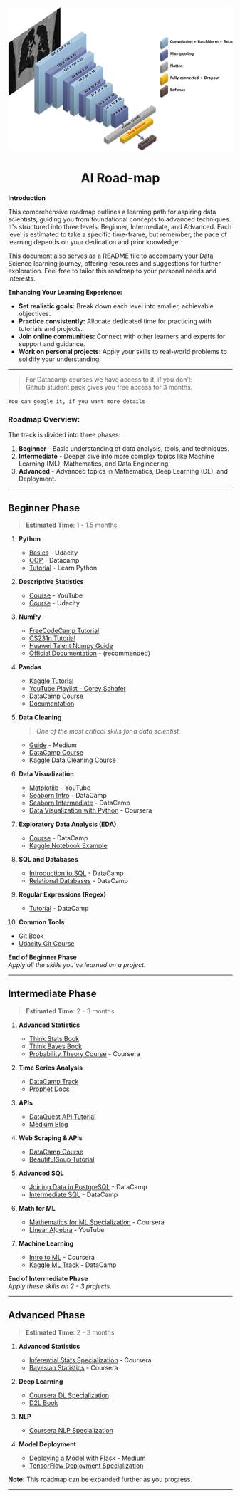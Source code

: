 ![Simple CNN model](images/Convolutional-neural-network-CNN-model-architecture-CNN-architecture-for.png)

<h1 align="center">AI Road-map</h1>

**Introduction**

This comprehensive roadmap outlines a learning path for aspiring data scientists, guiding you from foundational concepts to advanced techniques. It's structured into three levels: Beginner, Intermediate, and Advanced. Each level is estimated to take a specific time-frame, but remember, the pace of learning depends on your dedication and prior knowledge.

This document also serves as a README file to accompany your Data Science learning journey, offering resources and suggestions for further exploration. Feel free to tailor this roadmap to your personal needs and interests.

**Enhancing Your Learning Experience:**

- **Set realistic goals:** Break down each level into smaller, achievable objectives.
- **Practice consistently:** Allocate dedicated time for practicing with tutorials and projects.
- **Join online communities:** Connect with other learners and experts for support and guidance.
- **Work on personal projects:** Apply your skills to real-world problems to solidify your understanding.

---

> For Datacamp courses we have access to it, if you don’t:<br> Github student pack gives you free access for 3 months.<br>

`You can google it, if you want more details`

### Roadmap Overview:

The track is divided into three phases:

1. **Beginner** - Basic understanding of data analysis, tools, and techniques.
2. **Intermediate** - Deeper dive into more complex topics like Machine Learning (ML), Mathematics, and Data Engineering.
3. **Advanced** - Advanced topics in Mathematics, Deep Learning (DL), and Deployment.

---

## Beginner Phase

> **Estimated Time**: 1 - 1.5 months

1. **Python**<br>

   - [Basics](https://www.udacity.com/course/introduction-to-python--ud1110) - Udacity<br>
   - [OOP](https://learn.datacamp.com/courses/object-oriented-programming-in-python) - Datacamp<br>
   - [Tutorial](https://learnpython.org/) - Learn Python

2. **Descriptive Statistics**<br>

   - [Course](https://www.youtube.com/watch?v=MXaJ7sa7q-8&list=PL0KQuRyPJoe6KjlUM6iNYgt8d0DwI-IGR) - YouTube<br>
   - [Course](https://www.udacity.com/course/intro-to-descriptive-statistics--ud827) - Udacity<br>

3. **NumPy**<br>

   - [FreeCodeCamp Tutorial](https://www.youtube.com/watch?v=QUT1VHiLmmI&t=1s)<br>
   - [CS231n Tutorial](http://cs231n.github.io/python-numpy-tutorial/)<br>
   - [Huawei Talent Numpy Guide](https://drive.google.com/file/d/1cdYROgc7D9zXmkjWRbq16POyDFI5JzSH/view?usp=sharing)<br>
   - [Official Documentation](https://numpy.org/doc/1.18/user/quickstart.html) - (recommended) <br>

4. **Pandas**<br>

   - [Kaggle Tutorial](https://www.kaggle.com/learn/pandas)<br>
   - [YouTube Playlist - Corey Schafer ](https://www.youtube.com/watch?v=ZyhVh-qRZPA&list=PL-osiE80TeTsWmV9i9c58mdDCSskIFdDS)<br>
   - [DataCamp Course](https://learn.datacamp.com/courses/data-manipulation-with-pandas)<br>
   - [Documentation](https://pandas.pydata.org/pandas-docs/version/0.15/tutorials.html)<br>

5. **Data Cleaning**

   > _One of the most critical skills for a data scientist._

   - [Guide](https://towardsdatascience.com/the-ultimate-guide-to-data-cleaning-3969843991d4) - Medium<br>
   - [DataCamp Course](https://www.datacamp.com/courses/cleaning-data-in-python)<br>
   - [Kaggle Data Cleaning Course](https://www.kaggle.com/learn/data-cleaning)<br>

6. **Data Visualization**<br>

   - [Matplotlib](https://www.youtube.com/playlist?list=PL-osiE80TeTvipOqomVEeZ1HRrcEvtZB_) - YouTube<br>
   - [Seaborn Intro](https://learn.datacamp.com/courses/introduction-to-data-visualization-with-seaborn) - DataCamp<br>
   - [Seaborn Intermediate](https://learn.datacamp.com/courses/intermediate-data-visualization-with-seaborn) - DataCamp<br>
   - [Data Visualization with Python](https://www.coursera.org/learn/understanding-visualization-data) - Coursera<br>

7. **Exploratory Data Analysis (EDA)**<br>

   - [Course](https://learn.datacamp.com/courses/exploratory-data-analysis-in-python) - DataCamp<br>
   - [Kaggle Notebook Example](https://www.kaggle.com/bandiatindra/telecom-churn-prediction)<br>

8. **SQL and Databases**<br>

   - [Introduction to SQL](https://learn.datacamp.com/courses/introduction-to-sql) - DataCamp<br>
   - [Relational Databases](https://learn.datacamp.com/courses/introduction-to-relational-databases-in-sql) - DataCamp<br>

9. **Regular Expressions (Regex)**<br>

   - [Tutorial](https://www.datacamp.com/community/tutorials/python-regular-expression-tutorial) - DataCamp<br>

10. **Common Tools**<br>

- [Git Book](https://git-scm.com/book/en/v2)<br>
- [Udacity Git Course](https://www.udacity.com/course/version-control-with-git--ud123)

**End of Beginner Phase**  
_Apply all the skills you’ve learned on a project._

---

## Intermediate Phase

> **Estimated Time**: 2 - 3 months

1. **Advanced Statistics**<br>

   - [Think Stats Book](https://b-ok.africa/book/2737548/7659e9)<br>
   - [Think Bayes Book](https://b-ok.africa/book/2737587/ab97d5)<br>
   - [Probability Theory Course](https://www.coursera.org/learn/probability-theory-statistics) - Coursera<br>

2. **Time Series Analysis**<br>

   - [DataCamp Track](https://learn.datacamp.com/skill-tracks/time-series-with-python)<br>
   - [Prophet Docs](https://facebook.github.io/prophet/docs/quick_start.html)<br>

3. **APIs**<br>

   - [DataQuest API Tutorial](https://www.dataquest.io/blog/python-api-tutorial/)<br>
   - [Medium Blog](https://medium.com/how-to-pull-data-from-an-api-using-python-requests)<br>

4. **Web Scraping & APIs**<br>

   - [DataCamp Course](https://learn.datacamp.com/courses/web-scraping-with-python)<br>
   - [BeautifulSoup Tutorial](https://realpython.com/beautiful-soup-web-scraper-python/)<br>

5. **Advanced SQL**<br>

   - [Joining Data in PostgreSQL](https://learn.datacamp.com/courses/joining-data-in-postgresql) - DataCamp<br>
   - [Intermediate SQL](https://learn.datacamp.com/courses/intermediate-sql) - DataCamp<br>

6. **Math for ML**<br>

   - [Mathematics for ML Specialization](https://www.coursera.org/specializations/mathematics-machine-learning) - Coursera<br>
   - [Linear Algebra](https://www.youtube.com/playlist?list=PLZHQObOWTQDPD3MizzM2xVFitgF8hE_ab) - YouTube<br>

7. **Machine Learning**<br>
   - [Intro to ML](https://www.coursera.org/learn/machine-learning) - Coursera<br>
   - [Kaggle ML Track](https://learn.datacamp.com/career-tracks/machine-learning-scientist-with-python?version=1) - DataCamp<br>

**End of Intermediate Phase**  
_Apply these skills on 2 - 3 projects._

---

## Advanced Phase

> **Estimated Time**: 2 - 3 months

1. **Advanced Statistics**<br>

   - [Inferential Stats Specialization](https://www.coursera.org/specializations/statistics-with-python) - Coursera<br>
   - [Bayesian Statistics](https://www.coursera.org/learn/bayesian-statistics) - Coursera<br>

2. **Deep Learning**<br>

   - [Coursera DL Specialization](https://www.coursera.org/specializations/deep-learning)<br>
   - [D2L Book](https://d2l.ai/d2l-en.pdf)<br>

3. **NLP**<br>

   - [Coursera NLP Specialization](https://www.coursera.org/specializations/natural-language-processing)<br>

4. **Model Deployment**<br>
   - [Deploying a Model with Flask](https://towardsdatascience.com/deploying-a-deep-learning-model-using-flask-3ec166ef59fb) - Medium<br>
   - [TensorFlow Deployment Specialization](https://www.coursera.org/specializations/tensorflow-data-and-deployment)<br>

**Note:** This roadmap can be expanded further as you progress.

---
